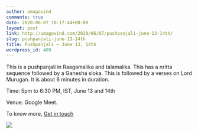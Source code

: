 ```yaml
---
author: umagovind
comments: true
date: 2020-06-07 10:17:44+00:00
layout: post
link: http://umagovind.com/2020/06/07/pushpanjali-june-13-14th/
slug: pushpanjali-june-13-14th
title: Pushpanjali – June 13, 14th
wordpress_id: 409
---
```





This is a pushpanjali in Raagamalika and talamalika. This has a nritta sequence followed by a Ganesha sloka. This is followed by a verses on Lord Murugan. It is about 6 minutes in duration.







Time: 5pm to 6:30 PM, IST, June 13 and 14th







Venue:  Google Meet.







To know more, [Get in touch](https://umagovind.com/contact/)





![](https://umagovind.files.wordpress.com/2020/06/pushpanjali-2-1.jpeg?w=783)

